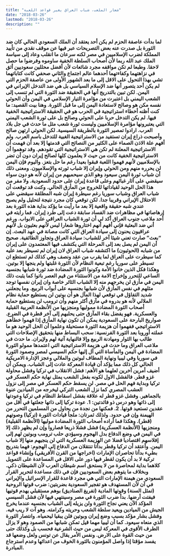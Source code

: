 ```yaml
---
title: "شعار الملعب، شباب العراق يغير قواعد اللعبة"
date: "2018-03-26"
lastmod: "2018-03-26"
description: ""
---
```

### لما بدأت عاصفة الحزم لم يكن أحد يعتقد أن الملك السعودي الحالي كان ضد الثورة بل صدرت عنه بعض التصريحات عبر فيها عن موقف نقدي من تأييد المملكة لضرب الإسلاميين في مصر لكنه سرعان ما انقلب وعاد إلى سياسة الملك عبد الله ربما لأن أصحاب السلطة الخفية ساوموه وفرضوا ما حصل لاحقا. وطبعا لم تكن مواقفه مجرد شائعات لأن أفضل محللين سعوديين أثق في نزاهتهما وكفاءتهما أحدهما عالم اجتماع والثاني صحفي كانت كتاباتهما تشي بهذا التحول على الاقل إلى ما بعد الشهور الأولى من عاصفة الحزم التي لم يكن أحد يتصور أنها ضد الإسلام السياسي بل هي ضد التدخل الإيراني في اليمن. لكن تبين بالتدريج أنها في الحقيقة ضد الثورة التي لم تنسب إلى الشعب اليمني بل اعتبرت من مؤامرة التيار الإسلامي في اليمن وأن الحوثي نفسه مكن هو وصالح لاستعادة اليمن إلى ما قبل الثورة. وهنا بيت القصيد: ما كنت أظنه أخطاء استراتيجية في الحرب هو في الحقيقة الاستراتيجية الخفية فيها. لم يكن التدخل حربا على الحوثي وصالح بل على ثورة الشعب اليمني التي يعتبرونها مؤامرة الإسلاميين وليست ثورة شعب مثل ما حدث في جل بلاد العرب. ارادوا تمصير الثورة بالطريقة السيسية. لكن الحوثي ارتهن صالح وأصبحت ذراع إيران تستفيد من الاستراتيجية الغبية للتدخل باسم العرب. ولم أفهم علة الاذن الصماء على الكثير من النصائح التي قدمتها إلا بعد أن فهمت أن الاستراتيجية المعلنة لم تكن هي الاستراتيجية التي تقودهم. وقد توهموا أن الاستراتيجية الخفية كانت من حيث لا يعلمون كلها لصالح إيران دون أن تضر بالإسلاميين لأنهم فهموا اللعبة فبقوا بعيدا رغم ما حل بتعز. واليوم فإن اليمن لن يحرره منهم ومن الحوثي وإيران إلا شباب ثورته والإسلاميون. ومعنى ذلك أن شباب ثورة اليمن سيعود وهو الذي سيحميهم من إيران لأنه هو دون سواه سيقضي على آثار غبائهم وعلى قاعدة إيران على حدود السعودية. ولا مفر من هذا الحل الوحيد لقياداتها للخروج من المأزق الحالي. وكنت قد توقعت أن شباب العراق وشباب سوريا رغم سيطرة إيران شبه المطلقة سيقضي على الاحتلال الإيراني وقريبا جدا. لكن توقعي كان مجرد نتيجة لتحليل ولم يصبح عندي شبه حقيقة واقعية إلا بعد ما رأيت ما يؤكد بداية هذه الثورة بعد إرهاصاتها في مظاهرات ضد الفساد سابقة دعت إلى طرد إيران. فما رايته في أحد ملاعب جنوب العراق أكد لي أن ثورة الشباب العراقي على الابواب. ورغم أني ضد البعثية فإني أفهم أنهم اختاروها شعارا ليس لأنهم بعثيون بل لأنهم عراقيون يحنون إلى سيادة العراق التي كانت مصانة في عهد البعث. إن “بعث” صارت تعني شيئا آخر للشباب: سيادة العراق وتجاوز الطائفية. صحيح أن اليمن لم يصل بعد إلى المرحلة التي يكتشف فيها المعتمدون على إيران من شبابه (الحوثيون) ما اكتشفه شباب العراق لان إيران لم تسيطر بعد عليه كما سيطرت على العراق لما يقرب من عقد ونصف وهي كذلك لم تستطع ان تسيطر على سوريا رغم تبعية النظام لأن الثورة غلبتها ولم ينجها إلا بوتين. وهكذا فكل الذين خانوا الأمة وكونوا الثورة المضادة ضد ثورة شبابها بجنسيه الساعي للتحرر وإخراج الامة من الاستثناء من قيم العصر باتوا كما يثبت ذلك اليمن في مأزق لن يخرجهم منه إلا الشباب الثائر خاصة وان إيران نفسها توجد مثلهم في نفس المأزق لأن شبابها بجنسيه على أبواب الربيع. وما يجعلني شديد التفاؤل في توقعي لهذا المآل هو أن بوتين لن يستطيع حماية نظام الملالي لأنه هو بدروه في مآزق أكثر منهم وأن ترومب لن يستطيع حماية أصحاب الثورة المضادة مموليها ومنجزيها من الأنظمة العربية القبلية والعسكرية. فهو يفضل بقاء المآزق حتى يحلبهم إلى آخر قطرة في الضرع. صواريخ البارحة على السعودية يمكن أن تكون نهاية المأزق إذا فهموا خطأهم الاستراتيجي ففهموا أن هزيمة الثورة مستحيلة وعلموا أن الحل الوحيد هو ما عملته أوروبا بعد الثورة الفرنسية: سحب البساط منها بتحقيق الإصلاحات التي طالب بها الثوار ومهادنة الربيع وإلا فالنهاية آتية لهم ولإيران. ما حدث في ملاعب العراق وما حدث في هزيمة الاستراتيجية التي اعتمدها ممولو الثورة المضادة في اليمن والمأساة التي آل إليها حكم السيسي لمصر وصمود الثورة في سوريا وفي ليبيا ونهاية المطاف لبوتين والملالي وعجز الإدارة الامريكية الحالي كل ذلك مما يؤكد أن قيادة المعركة عادت إلى الشباب. ويمكن أن أضيف أمرين آخرين لعلهما هو الأهم: فشل الانقلاب في تركيا وفشل محاولة غزو قطر. فالفشل الاول لكونه بفعل الشعب يمثل نهاية حكم العسكر في تركيا وبداية فهم الحل في مصر. لن يسقط حكم العسكر في مصر إلى نزول العشب المصري كما نزل الشعب التركي ليخرجه من الميادين عنوة بالجماهير. وفشل غزو قطر له علاقة بفشل اسقاط النظام في تركيا وعودتها إلى ذاتها وهو درس ذو فائدتين: 1. عودة تركيا إلى ذاتها جعلتها في أقل من عقدين تستعيد قوتها. 2. فمكنها من نجدة من يحاول من المسلمين التحرر من الهيمنة وإن في حدود. ولذلك ثمرتان: ملجأ قيادات الثورة (تركيا) وصوتهم (قطر). وهكذا فما أراده أصحاب الثورة المضادة موليها (الأنظمة القبلية) ومنجزيها (الأنظمة العسكرية) فشل فشلا ذريعا فصاروا وإن لم يظهر ذلك إلا في اليمن في وضع الدفاع بدل الهجوم وسيؤدي حلب ترومب وبوتين لهم إلى إفلاسهم اقتصاديا فضلا عن الهزيمة العسكرية التي لن ينجيهم منها إلا شباب اليمن. وأعتقد أن تركيا وقطر بدأتا تنتقلان من الدفاع إلى الهجوم: فهما بتدريج بطيء بدأتا تحاصران الإمارات (اخراجها من القرن الأفريقي) وإنشاء قواعد تركية لا بد أن يكون لقطر فيها دور على الاقل في المساعدة على التمويل كلاهما بداية لمحاصرة من لا يستحق اسم شيطان العرب لأن الشيطان ذكي. وبخلاف ما يتوهم بعض السعوديين فإن في ذلك مساعدة لتحرير القرار السعودي من هيمنة الإمارات التي هي مجرد قاعدة للقرار الإسرائيل والإيراني في آن لأن المستهدف هو تفجير السعودية بضربتين: ضرب قوتها الروحية (تمثل السنة) وقوتها المادية (تفريغ الصناديق) بوهم مستقبلي يهدم قوتيها فيفتت أرضها. بدأ ضرب الثورة في مصر وسينتهي فيها لأن فشل السيسي المؤكد الآن يعني نجاح الثورة ولن يزيله إلى الشباب بجنسيه عندما يخرج الجيش من الميادين ويعيد سلطة الشعب وحريته وكرامته. وهو آت لا ريب فيه. وفشل بشار مؤكد بسبب وضع إيران وبوتين فلن يبقيا ليحمياه. وانتصار الثورة الذي منعاه سيعود. كما أن ليبيا مهما قيل تمكن شبابها من الصمود وهو لا يزال الطرف الأقوى في المعركة ليس من حيث الشرعية فحسب بل وكذلك حتى من حيث القوة على الارض. ونفس الأمر يقال عن تونس ولعل وضعها قد يفسد مؤقتا إذا واصل المؤمنون بالثورة الخوف من اعدائها وعدم استرجاع المبادرة.

###
